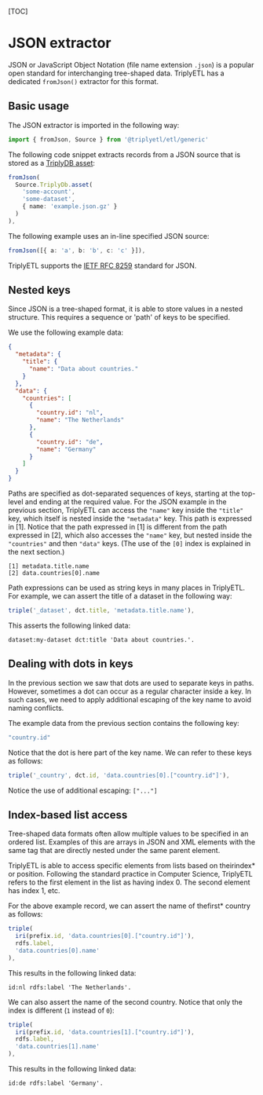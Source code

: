 [TOC]

# JSON extractor

JSON or JavaScript Object Notation (file name extension `.json`) is a popular open standard for interchanging tree-shaped data. TriplyETL has a dedicated `fromJson()` extractor for this format.



## Basic usage

The JSON extractor is imported in the following way:

```ts
import { fromJson, Source } from '@triplyetl/etl/generic'
```

The following code snippet extracts records from a JSON source that is stored as a [TriplyDB asset](../sources/triplydb-assets.md):

```ts
fromJson(
  Source.TriplyDb.asset(
    'some-account',
    'some-dataset',
    { name: 'example.json.gz' }
  )
),
```

The following example uses an in-line specified JSON source:

```ts
fromJson([{ a: 'a', b: 'b', c: 'c' }]),
```

TriplyETL supports the [IETF RFC 8259](https://www.rfc-editor.org/rfc/rfc8259) standard for JSON.



## Nested keys

Since JSON is a tree-shaped format, it is able to store values in a nested structure. This requires a sequence or 'path' of keys to be specified.

We use the following example data:

```json
{
  "metadata": {
    "title": {
      "name": "Data about countries."
    }
  },
  "data": {
    "countries": [
      {
        "country.id": "nl",
        "name": "The Netherlands"
      },
      {
        "country.id": "de",
        "name": "Germany"
      }
    ]
  }
}
```

Paths are specified as dot-separated sequences of keys, starting at the top-level and ending at the required value. For the JSON example in the previous section, TriplyETL can access the `"name"` key inside the `"title"` key, which itself is nested inside the `"metadata"` key. This path is expressed in [1]. Notice that the path expressed in [1] is different from the path expressed in [2], which also accesses the `"name"` key, but nested inside the `"countries"` and then `"data"` keys. (The use of the `[0]` index is explained in the next section.)

```
[1] metadata.title.name
[2] data.countries[0].name
```

Path expressions can be used as string keys in many places in TriplyETL. For example, we can assert the title of a dataset in the following way:

```ts
triple('_dataset', dct.title, 'metadata.title.name'),
```

This asserts the following linked data:

```turtle
dataset:my-dataset dct:title 'Data about countries.'.
```



## Dealing with dots in keys

In the previous section we saw that dots are used to separate keys in paths. However, sometimes a dot can occur as a regular character inside a key. In such cases, we need to apply additional escaping of the key name to avoid naming conflicts.

The example data from the previous section contains the following key:

```ts
"country.id"
```

Notice that the dot is here part of the key name. We can refer to these keys as follows:

```ts
triple('_country', dct.id, 'data.countries[0].["country.id"]'),
```

Notice the use of additional escaping: `["..."]`



## Index-based list access

Tree-shaped data formats often allow multiple values to be specified in an ordered list. Examples of this are arrays in JSON and XML elements with the same tag that are directly nested under the same parent element.

TriplyETL is able to access specific elements from lists based on theirindex* or position. Following the standard practice in Computer Science, TriplyETL refers to the first element in the list as having index 0. The second element has index 1, etc.

For the above example record, we can assert the name of thefirst* country as follows:

```ts
triple(
  iri(prefix.id, 'data.countries[0].["country.id"]'),
  rdfs.label,
  'data.countries[0].name'
),
```

This results in the following linked data:

```turtle
id:nl rdfs:label 'The Netherlands'.
```

We can also assert the name of the second country. Notice that only the index is different (`1` instead of `0`):

```ts
triple(
  iri(prefix.id, 'data.countries[1].["country.id"]'),
  rdfs.label,
  'data.countries[1].name'
),
```

This results in the following linked data:

```turtle
id:de rdfs:label 'Germany'.
```
